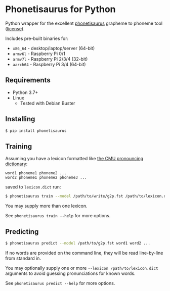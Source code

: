 # Phonetisaurus for Python

Python wrapper for the excellent [phonetisaurus](https://github.com/AdolfVonKleist/Phonetisaurus) grapheme to phoneme tool ([license](https://github.com/AdolfVonKleist/Phonetisaurus/blob/master/LICENSE)).

Includes pre-built binaries for:

* `x86_64` - desktop/laptop/server (64-bit)
* `armv6l` - Raspberry Pi 0/1
* `armv7l` - Raspberry Pi 2/3/4 (32-bit)
* `aarch64` - Raspberry Pi 3/4 (64-bit)

## Requirements

* Python 3.7+
* Linux
    * Tested with Debian Buster

## Installing

```sh
$ pip install phonetisaurus
```

## Training

Assuming you have a lexicon formatted like [the CMU pronouncing dictionary](https://github.com/cmusphinx/cmudict):

```
word1 phoneme1 phoneme2 ...
word2 phoneme1 phoneme2 phoneme3 ...
```

saved to `lexicon.dict` run:

```sh
$ phonetisaurus train --model /path/to/write/g2p.fst /path/to/lexicon.dict
```

You may supply more than one lexicon.

See `phonetisaurus train --help` for more options.

## Predicting

```sh
$ phonetisaurus predict --model /path/to/g2p.fst word1 word2 ...
```

If no words are provided on the command line, they will be read line-by-line from standard in.

You may optionally supply one or more `--lexicon /path/to/lexicon.dict` arguments to avoid guessing pronunciations for known words.

See `phonetisaurus predict --help` for more options.
